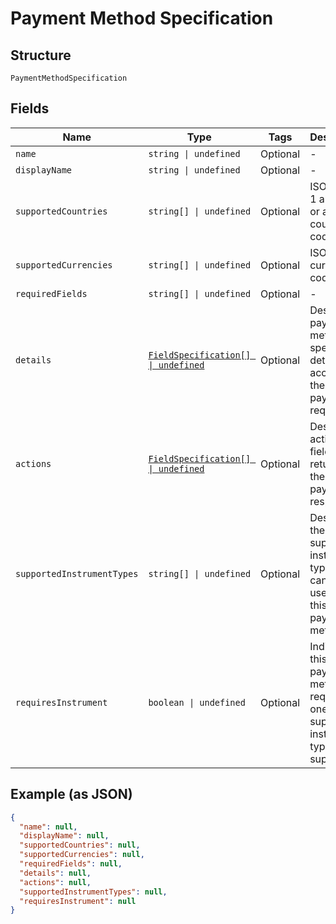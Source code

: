 
# Payment Method Specification

## Structure

`PaymentMethodSpecification`

## Fields

| Name | Type | Tags | Description |
|  --- | --- | --- | --- |
| `name` | `string \| undefined` | Optional | - |
| `displayName` | `string \| undefined` | Optional | - |
| `supportedCountries` | `string[] \| undefined` | Optional | ISO 3166-1 alpha-2 or alpha-3 country code. |
| `supportedCurrencies` | `string[] \| undefined` | Optional | ISO 4217 currency code. |
| `requiredFields` | `string[] \| undefined` | Optional | - |
| `details` | [`FieldSpecification[] \| undefined`](../../doc/models/field-specification.md) | Optional | Describes payment method specific details, accepted in the payment request. |
| `actions` | [`FieldSpecification[] \| undefined`](../../doc/models/field-specification.md) | Optional | Describes action fields returned in the payment response. |
| `supportedInstrumentTypes` | `string[] \| undefined` | Optional | Describes the supported instrument type that can be used with this payment method. |
| `requiresInstrument` | `boolean \| undefined` | Optional | Indicates if this payment method requires one of the supported instrument types to be supplied. |

## Example (as JSON)

```json
{
  "name": null,
  "displayName": null,
  "supportedCountries": null,
  "supportedCurrencies": null,
  "requiredFields": null,
  "details": null,
  "actions": null,
  "supportedInstrumentTypes": null,
  "requiresInstrument": null
}
```


